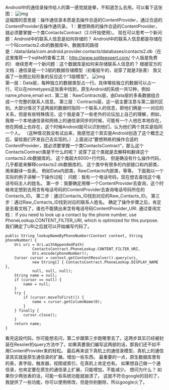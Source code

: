 Android中的通信录操作给人的第一感觉就是晕，不知道怎么去用。可以看下这张图：
![img](P)  
这幅图的意思是：操作通信录本质是去操作合适的ContentProvider，通过合适的ContentProvider去操作通讯录。
1：要想熟练的操作合适的ContentProvider，就必须要掌握一个类ContactsContract（2.0开始使用）。
现在可以思考一个新问题：Android中的联系人信息是如何存储的？
Android中的联系人信息都是存储在一个叫contacts2.db的数据库中。数据库的路径是：/data/data/com.android.provider.contacts/databases/contacts2.db（在这里推荐一个sqlite的查看工具：http://www.sqliteexpert.com/ 个人版是免费的）
继续思考一个新问题：这个数据库是如何来存储联系人信息的？
根据官方的文档：通信录是一个3层的数据存储模型（初看挺牛的，说穿了就是3张表）
我又画了一张图比较形象的反应这个“3层模型”。
![img](P)  
第一层：Data层，每种独立的数据类型占一行。具体哪些独立的数据可以占一行，可以在mimetypes这张表中找到，原生Android的系统一共12种，例如name,phone,email ect..
第二层：RawContracts层，由Data层的多条数据组合成一个完整的联系人信息。
第三层：Contracts层，这一层主要注意与第二层的区别。大部分情况下这两层的数据时指同一个联系人的信息，即他们俩是一一对应的关系，但是有些特殊情况，这个我是查了一些老外的论坛加上自己的理解，例如，我做一个本地通信录和网络上的通信录同步的时候，可能有一个人他在本地存在，他在网络上也存在，这个时候Android就可以识别他们，认为他们两个其实是指同一个人。 （这种情况我没有试出来，我感觉这个其实是Android创造了这个概念之后，留给我们开发自己去实现的。）
上面说过“要想熟练的操作合适的ContentProvider，就必须要掌握一个类ContactsContract”，那么这个ContactsContract类是干什么的呢？
说穿了这个类就是去解释和翻译这个contacts2.db数据库的。 
这个类超大6000+行代码， 但是确没有什么操作代码，几乎都是来解释contacts2.db数据库的。
这个类中有很多的内部接口和内部类，用来翻译一些表。 例如Data内部类，RawContacts内部类，等等。
下面我以一个实际的例子讲解一下操作过程：
问题：我有一个电话号码，现在想去查找这个电话号码主人的姓名。
第一步：我要确定用哪一个ContentProvider去查询，这个时候肯定想到去用含有电话号码的ContentProvider去查询电话号码所在的Contacts_ID。
第二步：通过Contacts_ID找到对应的Raw_Contacts_ID。
第三步：通过Raw_Contacts_ID找到对应的联系人姓名。
确定了操作步骤之后，肯定是去看文档了，谁也不能猜出来含有电话号码ContentProvider_URI.
通过查询文档： If you need to look up a contact by the phone number, use PhoneLookup.CONTENT_FILTER_URI, which is optimized for this purpose.
我们确定了URI之后就可以开始编写代码了。
```  
public String lookupNameByPhoneNumber(Context context, String phoneNumber) {
	Uri uri = Uri.withAppendedPath(
			ContactsContract.PhoneLookup.CONTENT_FILTER_URI,
			Uri.encode(phoneNumber));
	Cursor cursor = context.getContentResolver().query(uri,
			new String[] { ContactsContract.PhoneLookup.DISPLAY_NAME },
			null, null, null);
	String name = null;
	if (cursor == null) {
		name = null;
	}
	try {
		if (cursor.moveToFirst()) {
			name = cursor.getColumnName(0);
		}
	} finally {
		cursor.close();
	}
	return name;
}
```
看完这段代码，你可能想去问，第二步跟第三步跑哪里去了。这两步其实已经被封装在Resoler的query方法中了。如果真要我们编写这两部的话，那我们还不如不用ContentProvider来的轻松。
最后再来说下真机上的通信录模型，真机上的通信录其实就是原生通信录的扩展。增加一些东西。
最重要的一点，原生数据库里有的表，表字段，触发器，视图或索引，在真机上肯定也有。
如果想自己做一个通信录，也肯定要在原生的通信录上扩展，只能增加，不能减少。
想问为什么？
如果你少两张表的话，可能一些系统功能就崩溃了。
这就不符合google的目的了，我提供了一些功能，你可以使用修改，但是你别删除，所以google火了。